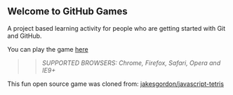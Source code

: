 ## Welcome to GitHub Games

A project based learning activity for people who are getting started with Git and GitHub.


You can play the game [here](https://IanMcAllister.github.io/github-games/)


>> _*SUPPORTED BROWSERS*: Chrome, Firefox, Safari, Opera and IE9+_

This fun open source game was cloned from: [jakesgordon/javascript-tetris](https://github.com/jakesgordon/javascript-tetris)
